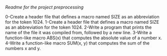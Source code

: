*Readme for the project preprocessing*

0-Create a header file that defines a macro named SIZE as an abbreviation for
the token 1024.
1-Create a header file that defines a macro named SIZE as an abbreviation for
the token 1024.
2-Write a program that prints the name of the file it was compiled from,
followed by a new line.
3-Write a function-like macro ABS(x) that computes the absolute value of
a number x.
4-Write a function-like macro SUM(x, y) that computes the sum of the numbers
x and y.